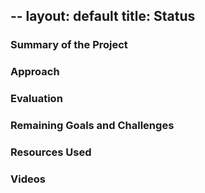 --
layout: default
title: Status
---


### Summary of the Project

### Approach

### Evaluation

### Remaining Goals and Challenges

### Resources Used

### Videos
